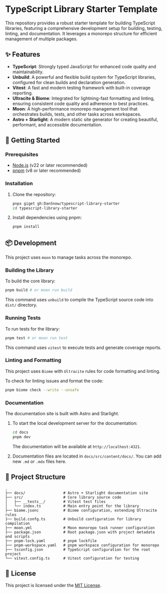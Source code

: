 # TypeScript Library Starter Template

This repository provides a robust starter template for building TypeScript libraries, featuring a comprehensive development setup for building, testing, linting, and documentation. It leverages a monorepo structure for efficient management of multiple packages.

## ✨ Features

*   **TypeScript**: Strongly typed JavaScript for enhanced code quality and maintainability.
*   **Unbuild**: A powerful and flexible build system for TypeScript libraries, configured for clean builds and declaration generation.
*   **Vitest**: A fast and modern testing framework with built-in coverage reporting.
*   **Ultracite & Biome**: Integrated for lightning-fast formatting and linting, ensuring consistent code quality and adherence to best practices.
*   **Moon**: A high-performance monorepo management tool that orchestrates builds, tests, and other tasks across workspaces.
*   **Astro + Starlight**: A modern static site generator for creating beautiful, performant, and accessible documentation.

## 🚀 Getting Started

### Prerequisites

*   [Node.js](https://nodejs.org/) (v22 or later recommended)
*   [pnpm](https://pnpm.io/) (v8 or later recommended)

### Installation

1.  Clone the repository:
    ```bash
    pnpx giget gh:DanSnow/typescript-library-starter
    cd typescript-library-starter
    ```
2.  Install dependencies using pnpm:
    ```bash
    pnpm install
    ```

## 📦 Development

This project uses `moon` to manage tasks across the monorepo.

### Building the Library

To build the core library:

```bash
pnpm build # or moon run build
```

This command uses `unbuild` to compile the TypeScript source code into `dist/` directory.

### Running Tests

To run tests for the library:

```bash
pnpm test # or moon run test
```

This command uses `vitest` to execute tests and generate coverage reports.

### Linting and Formatting

This project uses `Biome` with `Ultracite` rules for code formatting and linting.

To check for linting issues and format the code:

```bash
pnpm biome check --write --unsafe
```

### Documentation

The documentation site is built with Astro and Starlight.

1.  To start the local development server for the documentation:
    ```bash
    cd docs
    pnpm dev
    ```
    The documentation will be available at `http://localhost:4321`.

2.  Documentation files are located in `docs/src/content/docs/`. You can add new `.md` or `.mdx` files here.

## 📂 Project Structure

```
.
├── docs/                 # Astro + Starlight documentation site
├── src/                  # Core library source code
│   ├── __tests__/        # Vitest test files
│   └── index.ts          # Main entry point for the library
├── biome.jsonc           # Biome configuration, extending Ultracite rules
├── build.confg.ts        # Unbuild configuration for library compilation
├── moon.yml              # Moon monorepo task runner configuration
├── package.json          # Root package.json with project metadata and scripts
├── pnpm-lock.yaml        # pnpm lockfile
├── pnpm-workspace.yaml   # pnpm workspace configuration for monorepo
├── tsconfig.json         # TypeScript configuration for the root project
└── vitest.config.ts      # Vitest configuration for testing
```

## 📄 License

This project is licensed under the [MIT License](LICENSE).

